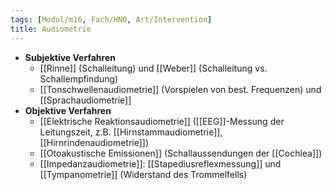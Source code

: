 ```yaml
---
tags: [Modul/m16, Fach/HNO, Art/Intervention]
title: Audiometrie
---
```

- **Subjektive Verfahren**
	 - [[Rinne]] (Schalleitung) und [[Weber]] (Schalleitung vs. Schallempfindung)
	 - [[Tonschwellenaudiometrie]] (Vorspielen von best. Frequenzen) und [[Sprachaudiometrie]]
 - **Objektive Verfahren**
	 - [[Elektrische Reaktionsaudiometrie]] ([[EEG]]-Messung der Leitungszeit, z.B. [[Hirnstammaudiometrie]], [[Hirnrindenaudiometrie]])
	 - [[Otoakustische Emissionen]] (Schallaussendungen der [[Cochlea]])
	 - [[Impedanzaudiometrie]]: [[Stapediusreflexmessung]] und [[Tympanometrie]] (Widerstand des Trommelfells)